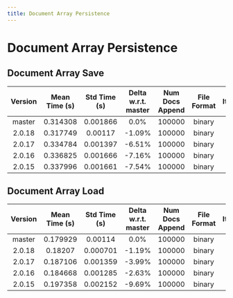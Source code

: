 ```yaml
---
title: Document Array Persistence
---
```

# Document Array Persistence

## Document Array Save

| Version | Mean Time (s) | Std Time (s) | Delta w.r.t. master | Num Docs Append | File Format | Iterations |
| :---: | :---: | :---: | :---: | :---: | :---: | :---: |
| master | 0.314308 | 0.001866 | 0.0% | 100000 | binary | 5 |
| 2.0.18 | 0.317749 | 0.00117 | -1.09% | 100000 | binary | 5 |
| 2.0.17 | 0.334784 | 0.001397 | -6.51% | 100000 | binary | 5 |
| 2.0.16 | 0.336825 | 0.001666 | -7.16% | 100000 | binary | 5 |
| 2.0.15 | 0.337996 | 0.001661 | -7.54% | 100000 | binary | 5 |
## Document Array Load

| Version | Mean Time (s) | Std Time (s) | Delta w.r.t. master | Num Docs Append | File Format | Iterations |
| :---: | :---: | :---: | :---: | :---: | :---: | :---: |
| master | 0.179929 | 0.00114 | 0.0% | 100000 | binary | 5 |
| 2.0.18 | 0.18207 | 0.000701 | -1.19% | 100000 | binary | 5 |
| 2.0.17 | 0.187106 | 0.001359 | -3.99% | 100000 | binary | 5 |
| 2.0.16 | 0.184668 | 0.001285 | -2.63% | 100000 | binary | 5 |
| 2.0.15 | 0.197358 | 0.002152 | -9.69% | 100000 | binary | 5 |

